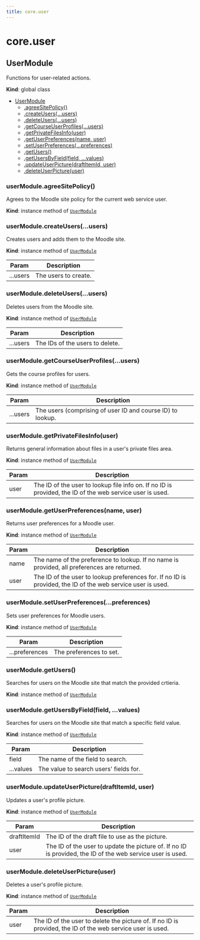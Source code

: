 ```yaml
---
title: core.user
---
```


# core.user

<a name="UserModule"></a>

## UserModule
Functions for user-related actions.

**Kind**: global class  

* [UserModule](#UserModule)
    * [.agreeSitePolicy()](#UserModule+agreeSitePolicy)
    * [.createUsers(...users)](#UserModule+createUsers)
    * [.deleteUsers(...users)](#UserModule+deleteUsers)
    * [.getCourseUserProfiles(...users)](#UserModule+getCourseUserProfiles)
    * [.getPrivateFilesInfo(user)](#UserModule+getPrivateFilesInfo)
    * [.getUserPreferences(name, user)](#UserModule+getUserPreferences)
    * [.setUserPreferences(...preferences)](#UserModule+setUserPreferences)
    * [.getUsers()](#UserModule+getUsers)
    * [.getUsersByField(field, ...values)](#UserModule+getUsersByField)
    * [.updateUserPicture(draftItemId, user)](#UserModule+updateUserPicture)
    * [.deleteUserPicture(user)](#UserModule+deleteUserPicture)

<a name="UserModule+agreeSitePolicy"></a>

### userModule.agreeSitePolicy()
Agrees to the Moodle site policy for the current
web service user.

**Kind**: instance method of [<code>UserModule</code>](#UserModule)  
<a name="UserModule+createUsers"></a>

### userModule.createUsers(...users)
Creates users and adds them to the Moodle site.

**Kind**: instance method of [<code>UserModule</code>](#UserModule)  

| Param | Description |
| --- | --- |
| ...users | The users to create. |

<a name="UserModule+deleteUsers"></a>

### userModule.deleteUsers(...users)
Deletes users from the Moodle site.

**Kind**: instance method of [<code>UserModule</code>](#UserModule)  

| Param | Description |
| --- | --- |
| ...users | The IDs of the users to delete. |

<a name="UserModule+getCourseUserProfiles"></a>

### userModule.getCourseUserProfiles(...users)
Gets the course profiles for users.

**Kind**: instance method of [<code>UserModule</code>](#UserModule)  

| Param | Description |
| --- | --- |
| ...users | The users (comprising of user ID and course ID) to lookup. |

<a name="UserModule+getPrivateFilesInfo"></a>

### userModule.getPrivateFilesInfo(user)
Returns general information about files in
a user's private files area.

**Kind**: instance method of [<code>UserModule</code>](#UserModule)  

| Param | Description |
| --- | --- |
| user | The ID of the user to lookup file info on. If no ID is provided, the ID of the web service user is used. |

<a name="UserModule+getUserPreferences"></a>

### userModule.getUserPreferences(name, user)
Returns user preferences for a Moodle user.

**Kind**: instance method of [<code>UserModule</code>](#UserModule)  

| Param | Description |
| --- | --- |
| name | The name of the preference to lookup. If no name is provided, all preferences are returned. |
| user | The ID of the user to lookup preferences for. If no ID is provided, the ID of the web service user is used. |

<a name="UserModule+setUserPreferences"></a>

### userModule.setUserPreferences(...preferences)
Sets user preferences for Moodle users.

**Kind**: instance method of [<code>UserModule</code>](#UserModule)  

| Param | Description |
| --- | --- |
| ...preferences | The preferences to set. |

<a name="UserModule+getUsers"></a>

### userModule.getUsers()
Searches for users on the Moodle site that match
the provided crtieria.

**Kind**: instance method of [<code>UserModule</code>](#UserModule)  
<a name="UserModule+getUsersByField"></a>

### userModule.getUsersByField(field, ...values)
Searches for users on the Moodle site that match
a specific field value.

**Kind**: instance method of [<code>UserModule</code>](#UserModule)  

| Param | Description |
| --- | --- |
| field | The name of the field to search. |
| ...values | The value to search users' fields for. |

<a name="UserModule+updateUserPicture"></a>

### userModule.updateUserPicture(draftItemId, user)
Updates a user's profile picture.

**Kind**: instance method of [<code>UserModule</code>](#UserModule)  

| Param | Description |
| --- | --- |
| draftItemId | The ID of the draft file to use as the picture. |
| user | The ID of the user to update the picture of. If no ID is provided, the ID of the web service user is used. |

<a name="UserModule+deleteUserPicture"></a>

### userModule.deleteUserPicture(user)
Deletes a user's profile picture.

**Kind**: instance method of [<code>UserModule</code>](#UserModule)  

| Param | Description |
| --- | --- |
| user | The ID of the user to delete the picture of. If no ID is provided, the ID of the web service user is used. |

